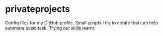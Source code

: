 # privateprojects
Config files for my GitHub profile.
Small scripts I try to create that can help automate basic task.
Trying out skills learnt.
